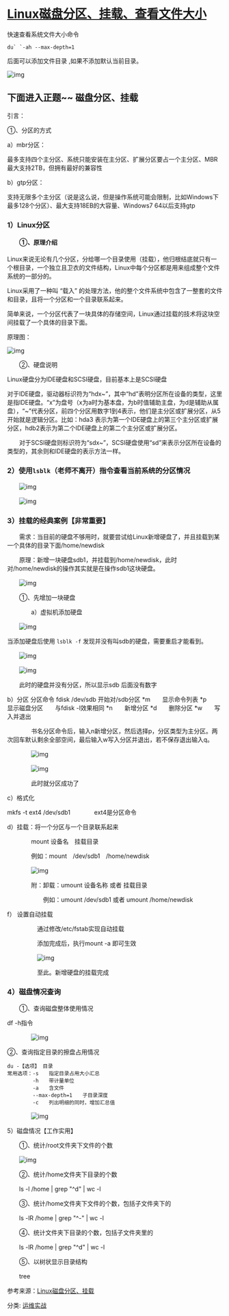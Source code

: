 # [Linux磁盘分区、挂载、查看文件大小](https://www.cnblogs.com/niunafei/p/13571237.html)

快速查看系统文件大小命令

```
du` `-ah --max-depth=1
```

后面可以添加文件目录 ,如果不添加默认当前目录。

![img](https://img2020.cnblogs.com/blog/1293777/202008/1293777-20200827143419231-876586746.png)

##  下面进入正题~~ 磁盘分区、挂载

引言：

①、分区的方式

a）mbr分区：

最多支持四个主分区、系统只能安装在主分区、扩展分区要占一个主分区、MBR最大支持2TB，但拥有最好的兼容性

b）gtp分区：

支持无限多个主分区（说是这么说，但是操作系统可能会限制，比如Windows下最多128个分区）、最大支持18EB的大容量、Windows7 64以后支持gtp

### 1）Linux分区

#### 　　①、原理介绍

Linux来说无论有几个分区，分给哪一个目录使用（挂载），他归根结底就只有一个根目录，一个独立且卫衣的文件结构，Linux中每个分区都是用来组成整个文件系统的一部分的。

Linux采用了一种叫 “载入” 的处理方法，他的整个文件系统中包含了一整套的文件和目录，且将一个分区和一个目录联系起来。

简单来说，一个分区代表了一块具体的存储空间，Linux通过挂载的技术将这块空间挂载了一个具体的目录下面。

原理图：

![img](https://img2018.cnblogs.com/blog/1452742/201909/1452742-20190929205338089-599979489.png)

　　②、硬盘说明

Linux硬盘分为IDE硬盘和SCSI硬盘，目前基本上是SCSI硬盘

对于IDE硬盘，驱动器标识符为“hdx~”，其中“hd”表明分区所在设备的类型，这里是指IDE硬盘。“x”为盘号（x为a时为基本盘，为b时值辅助主盘，为d是辅助从属盘），“~”代表分区，前四个分区用数字1到4表示，他们是主分区或扩展分区，从5开始就是逻辑分区。比如：hda3 表示为第一个IDE硬盘上的第三个主分区或扩展分区，hdb2表示为第二个IDE硬盘上的第二个主分区或扩展分区。

　　对于SCSI硬盘则标识符为“sdx~”，SCSI硬盘使用“sd”来表示分区所在设备的类型的，其余则和IDE硬盘的表示方法一样。

### 2）使用`lsblk`（老师不离开）指令查看当前系统的分区情况

　　![img](https://img2018.cnblogs.com/blog/1452742/201909/1452742-20190929213427773-1864276726.png)

　　![img](https://img2018.cnblogs.com/blog/1452742/201909/1452742-20190929213611620-1163667640.png)

### 3）挂载的经典案例【非常重要】

　　需求：当目前的硬盘不够用时，就要尝试给Linux新增硬盘了，并且挂载到某一个具体的目录下面/home/newdisk

　　原理：新增一块硬盘sdb1，并挂载到/home/newdisk，此时对/home/newdisk的操作其实就是在操作sdb1这块硬盘。

　　![img](https://img2018.cnblogs.com/blog/1452742/201909/1452742-20190929213839048-803916437.png)

　　①、先增加一块硬盘

　　　　a）虚拟机添加硬盘

　　![img](https://img2018.cnblogs.com/blog/1452742/201909/1452742-20190929225021874-1868560414.png)

当添加硬盘后使用 `lsblk -f` 发现并没有叫sdb的硬盘，需要重启才能看到。

　　![img](https://img2018.cnblogs.com/blog/1452742/201909/1452742-20190929225326043-1972041243.png)

　　![img](https://img2018.cnblogs.com/blog/1452742/201909/1452742-20190929225518179-269442226.png)

　　此时的硬盘并没有分区，所以显示sdb 后面没有数字

b）分区
分区命令 fdisk /dev/sdb
开始对/sdb分区
*m　　显示命令列表
*p　　显示磁盘分区　　与fdisk -l效果相同
*n　　新增分区
*d　　删除分区
*w　　写入并退出

　　　　书名分区命令后，输入n新增分区，然后选择p，分区类型为主分区。两次回车默认剩余全部空间，最后输入w写入分区并退出，若不保存退出输入q。

　　　　![img](https://img2018.cnblogs.com/blog/1452742/201909/1452742-20190929230226274-846244993.png)

　　　　![img](https://img2018.cnblogs.com/blog/1452742/201909/1452742-20190929230454754-434325504.png)

　　　　此时就分区成功了

c）格式化

mkfs -t ext4 /dev/sdb1　　　　ext4是分区命令

d）挂载：将一个分区与一个目录联系起来

　　　　mount 设备名　挂载目录

　　　　例如：mount　/dev/sdb1　/home/newdisk

　　　　![img](https://img2018.cnblogs.com/blog/1452742/201909/1452742-20190929231510850-792965879.png)

　　　　附：卸载：umount 设备名称 或者 挂载目录

　　　　　　例如：umount /dev/sdb1 或者 umount /home/newdisk

f） 设置自动挂载

　　　　　通过修改/etc/fstab实现自动挂载

　　　　　添加完成后，执行mount -a 即可生效

　　　　　![img](https://img2018.cnblogs.com/blog/1452742/201909/1452742-20190929231955993-2094165278.png)

　　　　　至此。新增硬盘的挂载完成

###  4）磁盘情况查询

　　①、查询磁盘整体使用情况

df -h指令

　　　　![img](https://img2018.cnblogs.com/blog/1452742/201909/1452742-20190929232445783-1680293494.png)

②、查询指定目录的擦盘占用情况
```
du -【选项】 目录
常用选项：-s　　指定目录占用大小汇总
　　　　　-h　　带计量单位
　　　　　-a　　含文件
　　　　　--max-depth=1　　子目录深度
　　　　　-c　　列出明细的同时，增加汇总值
```
　　　　![img](https://img2018.cnblogs.com/blog/1452742/201909/1452742-20190929233149003-550091600.png)

5）磁盘情况【工作实用】

　　①、统计/root文件夹下文件的个数

　　![img](https://img2018.cnblogs.com/blog/1452742/201909/1452742-20190929233512219-1772988249.png)

　　②、统计/home文件夹下目录的个数

　　ls -l /home | grep "^d" | wc -l

　　③、统计/home文件夹下文件的个数，包括子文件夹下的

　　ls -lR /home | grep "^-" | wc -l

　　④、统计文件夹下目录的个数，包括子文件夹里的

　　ls -lR /home | grep "^d" | wc -l

　　⑤、以树状显示目录结构

　　tree

 

 

参考来源：[Linux磁盘分区、挂载](https://www.cnblogs.com/superlsj/p/11610517.html)

 

分类: [运维实战](https://www.cnblogs.com/niunafei/category/1407845.html)